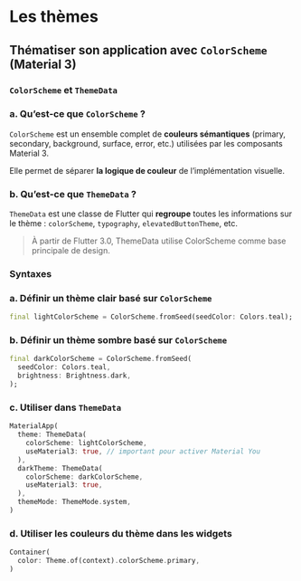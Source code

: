 # Les thèmes

## **Thématiser son application avec `ColorScheme` (Material 3)**

### `ColorScheme` et `ThemeData`

### a. Qu’est-ce que `ColorScheme` ?

`ColorScheme` est un ensemble complet de **couleurs sémantiques** (primary, secondary, background, surface, error, etc.) utilisées par les composants Material 3.

Elle permet de séparer **la logique de couleur** de l’implémentation visuelle.

### b. Qu’est-ce que `ThemeData` ?

`ThemeData` est une classe de Flutter qui **regroupe** toutes les informations sur le thème : `colorScheme`, `typography`, `elevatedButtonTheme`, etc.

> À partir de Flutter 3.0, ThemeData utilise ColorScheme comme base principale de design.

### Syntaxes

### a. Définir un thème clair basé sur `ColorScheme`

```dart
final lightColorScheme = ColorScheme.fromSeed(seedColor: Colors.teal);

```

### b. Définir un thème sombre basé sur `ColorScheme`

```dart
final darkColorScheme = ColorScheme.fromSeed(
  seedColor: Colors.teal,
  brightness: Brightness.dark,
);

```

### c. Utiliser dans `ThemeData`

```dart
MaterialApp(
  theme: ThemeData(
    colorScheme: lightColorScheme,
    useMaterial3: true, // important pour activer Material You
  ),
  darkTheme: ThemeData(
    colorScheme: darkColorScheme,
    useMaterial3: true,
  ),
  themeMode: ThemeMode.system,
)

```

### d. Utiliser les couleurs du thème dans les widgets

```dart
Container(
  color: Theme.of(context).colorScheme.primary,
)

```